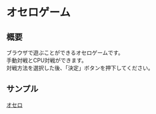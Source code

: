<h1>オセロゲーム</h1>
<h2>概要</h2>
ブラウザで遊ぶことができるオセロゲームです。<br>
手動対戦とCPU対戦ができます。<br>
対戦方法を選択した後、「決定」ボタンを押下してください。
<h2>サンプル</h2>
<a href="http://integralsen.s322.xrea.com/index.php">オセロ</a>
